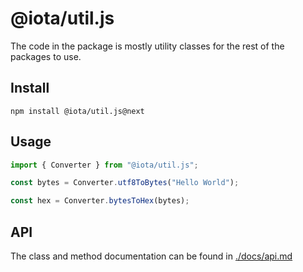 # @iota/util.js

The code in the package is mostly utility classes for the rest of the packages to use.

## Install

```shell
npm install @iota/util.js@next
```

## Usage

```js
import { Converter } from "@iota/util.js";

const bytes = Converter.utf8ToBytes("Hello World");

const hex = Converter.bytesToHex(bytes);
```

## API

The class and method documentation can be found in [./docs/api.md](./docs/api.md)
